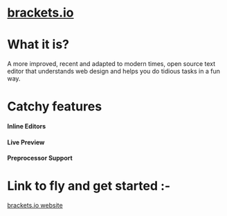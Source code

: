 [brackets.io][1]
===========
# What it is?
A more improved, recent and adapted to modern times, open source text editor that understands web design and helps you do tidious tasks in a fun way.
# Catchy features
#### Inline Editors
#### Live Preview
#### Preprocessor Support

# Link to fly and get started :-
[brackets.io website][1]

[1]: http://brackets.io/
